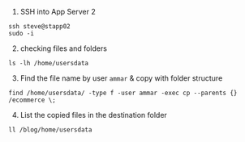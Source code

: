 1. SSH into App Server 2
```
ssh steve@stapp02
sudo -i
```

2. checking files and folders
```
ls -lh /home/usersdata
```

3. Find the file name by user `ammar` & copy with folder structure
```
find /home/usersdata/ -type f -user ammar -exec cp --parents {} /ecommerce \;
```

4. List the copied files in the destination folder
```
ll /blog/home/usersdata
```